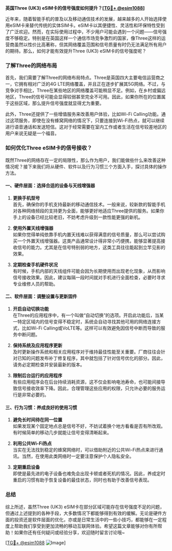 **英国Three (UK3) eSIM卡的信号强度如何提升？[[TG💪+ @esim1088](https://t.me/s/esim1088)]**

近年来，随着智能手机的普及以及移动通信技术的发展，越来越多的人开始选择使用eSIM卡来替代传统的实体SIM卡。eSIM卡以其便捷性、灵活性和环保特性受到了广泛欢迎。然而，在实际使用过程中，不少用户可能会遇到一个问题——信号强度不够稳定。特别是在英国这样一个通信市场竞争激烈的国家，像Three这样的运营商虽然以性价比高著称，但其网络覆盖范围和信号质量有时仍无法满足所有用户的期待。那么，如何才能有效提升Three (UK3) eSIM卡的信号强度呢？

### 了解Three的网络布局

首先，我们需要了解Three的网络布局特点。Three是英国四大主要电信运营商之一，它拥有相对广泛的4G LTE网络覆盖，并且正在逐步扩展其5G网络。不过，与竞争对手相比，Three在某些地区的网络覆盖可能稍显不足。例如，在乡村或偏远地区，Three的信号可能会显得较弱甚至完全不可用。因此，如果你所在的位置属于这些区域，那么提升信号强度就显得尤为重要。

此外，Three还提供了一些增值服务来改善用户体验，比如Wi-Fi Calling功能。通过这项服务，即使在没有蜂窝网络的情况下，只要连接到Wi-Fi热点，就可以继续进行语音通话和发送短信。这对于经常需要在室内工作或者生活在信号较差地区的用户来说无疑是一个福音。

### 如何优化Three eSIM卡的信号接收？

既然Three的网络存在一定的局限性，那么作为用户，我们能做些什么来改善这种情况呢？接下来我们将从硬件、软件以及行为习惯三个方面入手，探讨具体的操作方法。

#### 一、硬件层面：选择合适的设备与天线增强器

1. **更换手机型号**  
   首先，确保你的手机支持最新的移动通信技术。一般来说，较新款的智能手机对各种网络频段的支持更为全面，能够更好地适应Three提供的服务。如果你手上的设备已经比较老旧，不妨考虑升级到一款性能更强的新机。

2. **使用外置天线增强器**  
   如果你觉得单纯依靠手机内置天线难以获得满意的信号质量，那么可以尝试购买一个外置天线增强器。这类产品通常设计得非常小巧便携，能够显著提高接收信号的能力。尤其是在信号特别弱的地方，这类工具往往能起到立竿见影的效果。

3. **定期检查手机硬件状况**  
   有时候，手机内部的天线组件可能会因为长期使用而出现老化现象，从而影响信号接收效果。因此，建议每隔一段时间就对手机进行全面检查，必要时寻求专业维修人员的帮助。

#### 二、软件层面：调整设置与更新固件

1. **开启自动切换功能**  
   在Three的应用程序中，有一个叫做“自动切换”的选项。开启此功能后，当某一特定区域内的信号变得不稳定时，系统会自动寻找其他可用的网络连接方式，比如Wi-Fi Calling或VoLTE等。这样可以有效避免因信号中断而导致的服务中断问题。

2. **保持系统及应用程序更新**  
   及时更新操作系统和相关应用程序对于维持最佳性能至关重要。厂商往往会针对已知的问题发布补丁修复程序，其中就包括了针对信号优化的部分。因此，请务必定期检查并安装最新的版本。

3. **限制后台运行的应用程序**  
   有些应用程序会在后台持续消耗资源，这不仅会影响电池寿命，也可能间接导致信号接收效率下降。因此，合理管理这些应用的权限，只允许必要的服务运行是非常必要的。

#### 三、行为习惯：养成良好的使用习惯

1. **避免长时间待在同一位置**  
   如果发现某个固定地点总是信号不好，不妨试着换个地方看看是否有所改观。有时候简单的移动几步就能让信号变得清晰起来。

2. **利用公共Wi-Fi热点**  
   当实在无法找到稳定的蜂窝网络时，可以借助附近的公共Wi-Fi热点来进行通讯。当然，在使用此类网络时一定要注意保护个人隐私安全。

3. **定期重启设备**  
   即使是最先进的电子设备也难免会出现卡顿或者死机的情况。因此，养成定时重启的习惯有助于恢复设备的最佳状态，同时也有助于改善信号表现。

### 总结

综上所述，虽然Three (UK3) eSIM卡在部分区域可能存在信号强度不足的问题，但通过上述提到的各种手段，大多数情况下都能够得到有效的缓解。无论是硬件方面的投资还是软件层面的优化，亦或是日常生活中的一些小技巧，都能够在一定程度上帮助我们享受到更加流畅的移动互联网体验。希望这篇文章能够对你有所帮助！如果你还有任何疑问或经验分享，欢迎随时留言讨论哦~ 

[[TG💪+ @esim1088](https://t.me/s/esim1088) ![Image](https://i.postimg.cc/4NQfJmqS/Snipaste-2025-05-13-00-14-12.png)]
